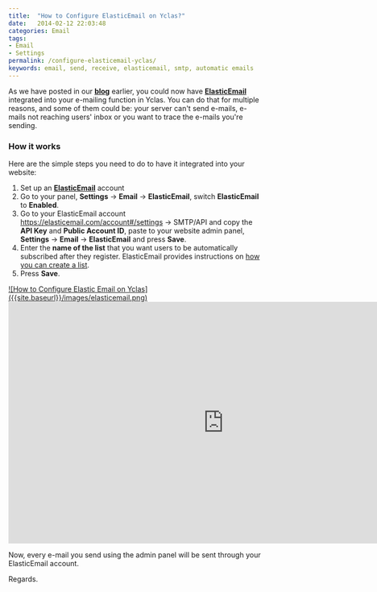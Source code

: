 ```yaml
---
title:  "How to Configure ElasticEmail on Yclas?"
date:   2014-02-12 22:03:48
categories: Email
tags: 
- Email
- Settings
permalink: /configure-elasticemail-yclas/
keywords: email, send, receive, elasticemail, smtp, automatic emails
---
```

As we have posted in our **[blog](http://open-classifieds.com/2014/02/12/elastic-email-review/)** earlier, you could now have **[ElasticEmail ](https://elasticemail.com/account#/open-classifieds)** integrated into your e-mailing function in Yclas. You can do that for multiple reasons, and some of them could be: your server can't send e-mails, e-mails not reaching users' inbox or you want to trace the e-mails you're sending.

### How it works

Here are the simple steps you need to do to have it integrated into your website: 

1. Set up an **[ElasticEmail](http://j.mp/elasticemailoc)** account 
2. Go to your panel, **Settings** -> **Email** -> **ElasticEmail**, switch **ElasticEmail** to **Enabled**.
3. Go to your ElasticEmail account https://elasticemail.com/account#/settings -> SMTP/API and copy the **API Key** and **Public Account ID**, paste to your website admin panel, **Settings** -> **Email** -> **ElasticEmail** and press **Save**.
4. Enter the **name of the list** that you want users to be automatically subscribed after they register. ElasticEmail provides instructions on [how you can create a list](https://elasticemail.com/support/user-interface/contacts/lists/create-new).
5. Press **Save**.

<a href="//docs.yclas.com/images/elasticemail.png" class="thumbnail gallery-item" data-gallery>
![How to Configure Elastic Email on Yclas]({{site.baseurl}}/images/elasticemail.png) 
</a>

<iframe width="854" height="480" src="https://www.youtube.com/embed/N5LHiS_LA3Y" frameborder="0" allow="accelerometer; autoplay; encrypted-media; gyroscope; picture-in-picture" allowfullscreen></iframe>


Now, every e-mail you send using the admin panel will be sent through your ElasticEmail account. 

Regards.
